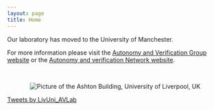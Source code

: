 ```yaml
---
layout: page
title: Home
---
```


<article class="row">

<section class="columns small-12 large-7" >
<div markdown="1">

Our laboratory has moved to the University of Manchester.

For more information please visit the [Autonomy and Verification Group website](https://www.cs.manchester.ac.uk/research/expertise/autonomy-and-verification/) or the [Autonomy and verification Network website](https://autonomy-and-verification.github.io/).

<br/>
<p style="text-align: center;">
<img src="{{site.url}}/images/ashton-home.png" alt="Picture of the Ashton Building, University of Liverpool, UK" title="Picture of the Ashton Building, University of Liverpool, UK"/>
</p>

</div>
</section>
<section class="columns small-12 large-4" >
<a class="twitter-timeline" data-height="800" data-theme="light" data-link-color="#2B7BB9" href="https://twitter.com/LivUni_AVLab?ref_src=twsrc%5Etfw">Tweets by LivUni_AVLab</a> <script async src="https://platform.twitter.com/widgets.js" charset="utf-8"></script>
</section>
</article>
